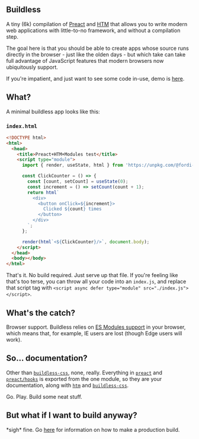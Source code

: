 Buildless
---------

A tiny (6k) compilation of [Preact](https://preactjs.com/) and [HTM](https://github.com/developit/htm)
that allows you to write modern web applications with little-to-no framework, and without a compilation
step.

The goal here is that you should be able to create apps whose source runs directly
in the browser - just like the olden days - but which take can take full advantage
of JavaScript features that modern browsers now ubiquitously support.

If you're impatient, and just want to see some code in-use, demo is
[here](https://fordi.github.io/buildless/).

## What?

A minimal buildless app looks like this:

### `index.html`
```html
<!DOCTYPE html>
<html>
  <head>
    <title>Preact+HTM+Modules test</title>
    <script type="module">
      import { render, useState, html } from 'https://unpkg.com/@fordi-org/buildless';

      const ClickCounter = () => {
        const [count, setCount] = useState(0);
        const increment = () => setCount(count + 1);
        return html`
          <div>
            <button onClick=${increment}>
              Clicked ${count} times
            </button>
          </div>
        `;
      };

      render(html`<${ClickCounter}/>`, document.body);
    </script>
  </head>
  <body></body>
</html>
```

That's it.  No build required.  Just serve up that file.  If you're feeling
like that's too terse, you can throw all your code into an `index.js`, and replace
that script tag with `<script async defer type="module" src="./index.js"></script>`.

## What's the catch?

Browser support.  Buildless relies on
[ES Modules support](https://developer.mozilla.org/en-US/docs/Web/JavaScript/Guide/Modules)
in your browser, which means that, for example, IE users are lost (though Edge
users will work).

## So... documentation?

Other than [`buildless-css`](buildless-css.md), none, really.  Everything in
[`preact`](https://preactjs.com/guide/v10/api-reference) and
[`preact/hooks`](https://preactjs.com/guide/v10/hooks) is exported from the
one module, so they are your documentation, along with
[`htm`](https://github.com/developit/htm) and
[`buildless-css`](buildless-css.md).

Go. Play. Build some neat stuff.

## But what if I want to build anyway?

\*sigh\* fine.  Go [here](production.md) for information on how to make a
production build.
